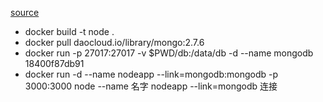 [source](https://juejin.im/post/5db7b549f265da4d556cecbc)

- docker build -t node .
- docker pull daocloud.io/library/mongo:2.7.6
- docker run -p 27017:27017 -v $PWD/db:/data/db -d --name mongodb 18400f87db91
- docker run -d --name nodeapp --link=mongodb:mongodb -p 3000:3000 node
  --name 名字  nodeapp    --link=mongodb  连接  
